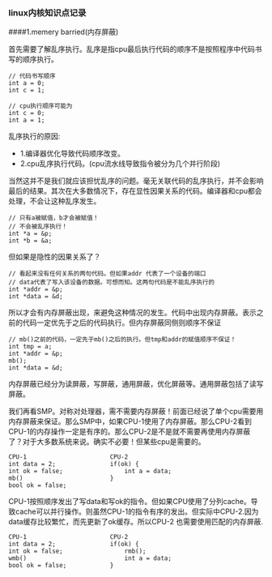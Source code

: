 ### linux内核知识点记录

####1.memery barried(内存屏蔽)

首先需要了解乱序执行。乱序是指cpu最后执行代码的顺序不是按照程序中代码书写的顺序执行。

```
// 代码书写顺序
int a = 0; 
int c = 1; 

// cpu执行顺序可能为
int c = 0;
int a = 1;
```

乱序执行的原因:
* 1.编译器优化导致代码顺序改变。
* 2.cpu乱序执行代码。(cpu流水线导致指令被分为几个并行阶段)

当然这并不是我们就应该担忧乱序的问题。毫无关联代码的乱序执行，并不会影响最后的结果。其次在大多数情况下，存在显性因果关系的代码。编译器和cpu都会处理，不会让这种乱序发生。

```
// 只有a被赋值，b才会被赋值！
// 不会被乱序执行！
int *a = &p;
int *b = &a;
```

但如果是隐性的因果关系了？

```
// 看起来没有任何关系的两句代码。但如果addr 代表了一个设备的端口
// data代表了写入该设备的数据。可想而知。这两句代码是不能乱序执行的
int *addr = &p;
int *data = &d;
```

所以才会有内存屏蔽出现，来避免这种情况的发生。代码中出现内存屏蔽。表示之前的代码一定优先于之后的代码执行。但内存屏蔽同侧则顺序不保证

```
// mb()之前的代码，一定先于mb()之后的执行。但tmp和addr的赋值顺序不保证！
int tmp = a;
int *addr = &p;
mb();
int *data = &d;
``` 

内存屏蔽已经分为读屏蔽，写屏蔽，通用屏蔽，优化屏蔽等。通用屏蔽包括了读写屏蔽。

我们再看SMP。对称对处理器，需不需要内存屏蔽！前面已经说了单个cpu需要用内存屏蔽来保证。那么SMP中，如果CPU-1使用了内存屏蔽。那么CPU-2看到CPU-1的内存操作一定是有序的。那么CPU-2是不是就不需要再使用内存屏蔽了？对于大多数系统来说。确实不必要！但某些cpu是需要的。

```
CPU-1 						CPU-2
int data = 2; 				if(ok) {
int ok = false; 				int a = data;
mb() 						}
bool ok = false;
```

CPU-1按照顺序发出了写data和写ok的指令。但如果CPU使用了分列cache。导致cache可以并行操作。则虽然CPU-1的指令有序的发出。但实际中CPU-2.因为data缓存比较繁忙，而先更新了ok缓存。所以CPU-2 也需要使用匹配的内存屏蔽.

```
CPU-1 						CPU-2
int data = 2; 				if(ok) {
int ok = false; 				rmb();
wmb() 							int a = data;	
bool ok = false; 			}
```
